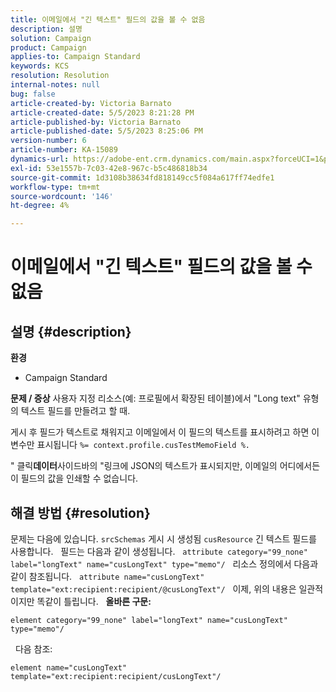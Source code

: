 ```yaml
---
title: 이메일에서 "긴 텍스트" 필드의 값을 볼 수 없음
description: 설명
solution: Campaign
product: Campaign
applies-to: Campaign Standard
keywords: KCS
resolution: Resolution
internal-notes: null
bug: false
article-created-by: Victoria Barnato
article-created-date: 5/5/2023 8:21:28 PM
article-published-by: Victoria Barnato
article-published-date: 5/5/2023 8:25:06 PM
version-number: 6
article-number: KA-15089
dynamics-url: https://adobe-ent.crm.dynamics.com/main.aspx?forceUCI=1&pagetype=entityrecord&etn=knowledgearticle&id=e10d5365-82eb-ed11-a7c6-6045bd0065f9
exl-id: 53e1557b-7c03-42e8-967c-b5c486818b34
source-git-commit: 1d3108b38634fd818149cc5f084a617ff74edfe1
workflow-type: tm+mt
source-wordcount: '146'
ht-degree: 4%

---
```


# 이메일에서 &quot;긴 텍스트&quot; 필드의 값을 볼 수 없음

## 설명 {#description}

<b>환경</b>
- Campaign Standard


<b>문제 / 증상</b>
사용자 지정 리소스(예: 프로필에서 확장된 테이블)에서 &quot;Long text&quot; 유형의 텍스트 필드를 만들려고 할 때.

게시 후 필드가 텍스트로 채워지고 이메일에서 이 필드의 텍스트를 표시하려고 하면 이 변수만 표시됩니다 `%= context.profile.cusTestMemoField %.`

&quot; 클릭<b>데이터</b>사이드바의 &quot;링크에 JSON의 텍스트가 표시되지만, 이메일의 어디에서든 이 필드의 값을 인쇄할 수 없습니다.


## 해결 방법 {#resolution}


문제는 다음에 있습니다. `srcSchemas` 게시 시 생성됨 `cusResource` 긴 텍스트 필드를 사용합니다.
 
필드는 다음과 같이 생성됩니다.
 
`attribute category="99_none" label="longText" name="cusLongText" type="memo"/`
 
리소스 정의에서 다음과 같이 참조됩니다.
 
`attribute name="cusLongText" template="ext:recipient:recipient/@cusLongText"/`
 
이제, 위의 내용은 일관적이지만 똑같이 틀립니다.
 
<b>올바른 구문:</b>


```
element category="99_none" label="longText" name="cusLongText" type="memo"/
```


 
다음 참조:


```
element name="cusLongText" template="ext:recipient:recipient/cusLongText"/
```
